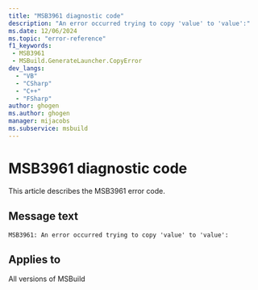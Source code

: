 ```yaml
---
title: "MSB3961 diagnostic code"
description: "An error occurred trying to copy 'value' to 'value':"
ms.date: 12/06/2024
ms.topic: "error-reference"
f1_keywords:
 - MSB3961
 - MSBuild.GenerateLauncher.CopyError
dev_langs:
  - "VB"
  - "CSharp"
  - "C++"
  - "FSharp"
author: ghogen
ms.author: ghogen
manager: mijacobs
ms.subservice: msbuild
---
```


# MSB3961 diagnostic code

<!-- :::ErrorDefinitionDescription::: -->
<!-- :::editable-content name="introDescription"::: -->
This article describes the MSB3961 error code.
<!-- :::editable-content-end::: -->

## Message text

```output
MSB3961: An error occurred trying to copy 'value' to 'value':
```

<!-- :::editable-content name="postOutputDescription"::: -->
<!--
{StrBegin="MSB3961: "}
-->
<!-- :::editable-content-end::: -->
<!-- :::ErrorDefinitionDescription-end::: -->

## Applies to

All versions of MSBuild
